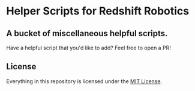 # Helper Scripts for Redshift Robotics
## A bucket of miscellaneous helpful scripts.

Have a helpful script that you'd like to add? Feel free to open a PR!

## License

Everything in this repository is licensed under the [MIT License](https://mit-license.org/).
